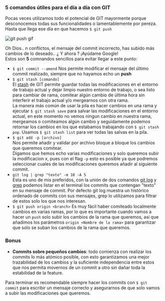### 5 comandos útiles para el día a día con GIT
Pocas veces utilizamos todo el potencial de GIT mayormente
porque desconocemos todas sus funcionalidades o lamentablemente
por pereza. Hasta que llega ese día en que
hacemos `$ git push`

![git push gif](http://i.giphy.com/ZWbeEcbeo0cKI.gif)	

Oh Dios.. *n* conflictos, el mensaje del commit incorrecto, has subido más cambios de lo deseado.. ¿ Y ahora ? ¡Ayúdame Google!    
Estos son **5** comnandos sencillos para evitar llegar a este punto:
 - `$ git commit --amend` Nos permite modificar el mensaje del último commit realizado, siempre que no hayamos echo un **push**
 - `$ git stash [comando]`   
    El [stash](https://git-scm.com/docs/git-stash)  de GIT permite guardar todas las modificaciones en el entorno de trabajo actual y dejar limpio nuestro entorno de trabajo, o sea listo para cambiar de rama, comitear algún cambio de última hora sin interferir el trabajo actual y/o mergearnos con otra rama.     
    La manera más común de usar la pila es hacer cambios en una rama y ejecutar `$ git stash save` para salvar las modificaciones en el entorno actual, en este momento no vemos ningun cambio en nuestra rama, mergeamos o comiteamos algún cambio y seguidamente podemos retornar los cambios en los que estabamos trabajando con `$ git stash pop`. Usamos `$ git stash list` para ver todas las salvas en la pila.
 - `$ git add -p [archivo]`     
    Nos permite añadir y validar por archivo bloque a bloque los cambios que queremos comitear.     
Digamos que hemos echo varias modificaciones y solo queremos subir la modificacion *x*, pues con el flag `-p` esto es posible ya que podremos seleccionar cuales de las modificaciones queremos añadir al siguiente commit.
 - `git log | grep "texto" -m 10 -A 5`      
    Esta es uno de mis preferidos, con la unión de dos comandos [git log](https://git-scm.com/docs/git-log) y [grep](http://www.gnu.org/software/grep/manual/grep.html#Introduction) podemos listar en el terminal los commits que contengan "texto" en su mensaje de commit. Por defecto git log muestra un histórico ordenado de commits con sus mensajes, grep lo utilizamos para filtrar de estos solo los que nos interesan.      
 - `$ git push origin <branch>` 
    Es muy fácil haber comiteado localmente cambios en varias ramas, por lo que es importante cuando vamos a hacer un `push` solo subir los cambios de la rama que queremos, asi que añadimos los parámetros `origin <Nombre de la rama>` para garantizar que solo se suban los cambios de la rama que queremos.      

### Bonus
 - **Commits sobre pequeños cambios**: todo comienza con realizar los commits lo más atómico posible, con esto garantizamos una mejor trazabilidad de los cambios y la suficiente independencia entre estos que nos permita movernos de un commit a otro sin dañar toda la estabilidad de la feature.

Para terminar es recomendable siempre hacer los commits con `$ git commit` para escribir un mensaje correcto y asegurarnos de que solo vamos a subir las modificaciones que queremos.
